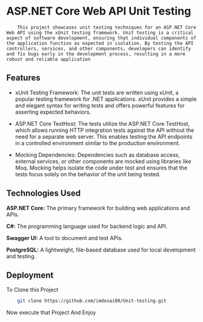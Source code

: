 
# ASP.NET Core Web API Unit Testing

        This project showcases unit testing techniques for an ASP.NET Core Web API using the xUnit testing framework. Unit testing is a critical aspect of software development, ensuring that individual components of the application function as expected in isolation. By testing the API controllers, services, and other components, developers can identify and fix bugs early in the development process, resulting in a more robust and reliable application


## Features

- xUnit Testing Framework: The unit tests are written using xUnit, a popular testing framework for .NET applications. xUnit provides a simple and elegant syntax for writing tests and offers powerful features for asserting expected behaviors.

- ASP.NET Core TestHost: The tests utilize the ASP.NET Core TestHost, which allows running HTTP integration tests against the API without the need for a separate web server. This enables testing the API endpoints in a controlled environment similar to the production environment.

- Mocking Dependencies: Dependencies such as database access, external services, or other components are mocked using libraries like Moq. Mocking helps isolate the code under test and ensures that the tests focus solely on the behavior of the unit being tested.


## Technologies Used

**ASP.NET Core:** The primary framework for building web applications and APIs.

**C#:** The programming language used for backend logic and API.

**Swagger UI:** A tool to document and test APIs.

**PostgreSQL:** A lightweight, file-based database used for local development and testing.

## Deployment

To Clone this Project

```bash
    git clone https://github.com/imdesai00/Unit-testing.git
```

Now execute that Project And Enjoy

